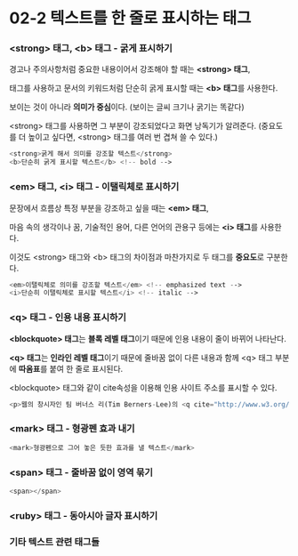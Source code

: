 # 02-2 텍스트를 한 줄로 표시하는 태그

### &lt;strong&gt; 태그, &lt;b&gt; 태그 - 굵게 표시하기

경고나 주의사항처럼 중요한 내용이어서 강조해야 할 때는 **&lt;strong&gt; 태그**,

태그를 사용하고 문서의 키워드처럼 단순히 굵게 표시할 때는 **&lt;b&gt; 태그**를 사용한다.

보이는 것이 아니라 **의미가 중심**이다. \(보이는 글씨 크기나 굵기는 똑같다\)

&lt;strong&gt; 태그를 사용하면 그 부분이 강조되었다고 화면 낭독기가 알려준다. \(중요도를 더 높이고 싶다면, &lt;strong&gt; 태그를 여러 번 겹쳐 쓸 수 있다.\)

```php
<strong>굵게 해서 의미를 강조할 텍스트</strong>
<b>단순히 굵게 표시할 텍스트</b> <!-- bold -->
```

### &lt;em&gt; 태그, &lt;i&gt; 태그 - 이탤릭체로 표시하기

문장에서 흐름상 특정 부분을 강조하고 싶을 때는 **&lt;em&gt; 태그**,

마음 속의 생각이나 꿈, 기술적인 용어, 다른 언어의 관용구 등에는 **&lt;i&gt; 태그**를 사용한다.

이것도 &lt;strong&gt; 태그와 &lt;b&gt; 태그의 차이점과 마찬가지로 두 태그를 **중요도**로 구분한다.

```php
<em>이탤릭체로 의미를 강조할 텍스트</em> <!-- emphasized text -->
<i>단순히 이탤릭체로 표시할 텍스트</i> <!-- italic -->
```

### &lt;q&gt; 태그 - 인용 내용 표시하기

**&lt;blockquote&gt; 태그**는 **블록 레벨 태그**이기 때문에 인용 내용이 줄이 바뀌어 나타난다.

**&lt;q&gt; 태그**는 **인라인 레벨 태그**이기 때문에 줄바꿈 없이 다른 내용과 함께 &lt;q&gt; 태그 부분에 **따옴표**를 붙여 한 줄로 표시된다.

&lt;blockquote&gt; 태그와 같이 cite속성을 이용해 인용 사이트 주소를 표시할 수 있다.

```php
<p>웹의 창시자인 팀 버너스 리(Tim Berners-Lee)의 <q cite="http://www.w3.org/standards/webdesign/accessibility"> 웹의 힘은 보편성에 있다. 장애에 구애없이 모든 사람이 접근할 수 있는 것이 필수적인 요소이다.</q>라는 말로 웹 접근성을 설명한다.</p>
```

### &lt;mark&gt; 태그 - 형광펜 효과 내기

```php
<mark>형광펜으로 그어 놓은 듯한 효과를 낼 텍스트</mark>
```

### &lt;span&gt; 태그 - 줄바꿈 없이 영역 묶기

```php
<span></span>
```

### &lt;ruby&gt; 태그 - 동아시아 글자 표시하기

### 기타 텍스트 관련 태그들



